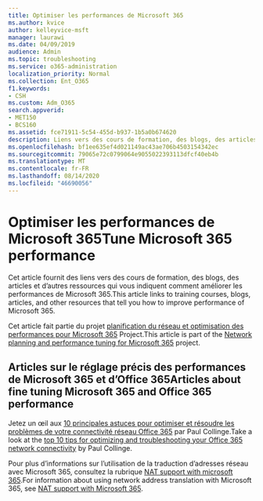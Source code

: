```yaml
---
title: Optimiser les performances de Microsoft 365
ms.author: kvice
author: kelleyvice-msft
manager: laurawi
ms.date: 04/09/2019
audience: Admin
ms.topic: troubleshooting
ms.service: o365-administration
localization_priority: Normal
ms.collection: Ent_O365
f1.keywords:
- CSH
ms.custom: Adm_O365
search.appverid:
- MET150
- BCS160
ms.assetid: fce71911-5c54-455d-b937-1b5a0b674620
description: Liens vers des cours de formation, des blogs, des articles et d’autres ressources qui vous indiquent comment améliorer les performances de Microsoft 365.
ms.openlocfilehash: bf1ee635ef4d021149ac43ae706b4503154342ec
ms.sourcegitcommit: 79065e72c0799064e9055022393113dfcf40eb4b
ms.translationtype: MT
ms.contentlocale: fr-FR
ms.lasthandoff: 08/14/2020
ms.locfileid: "46690056"
---
```

# <a name="tune-microsoft-365-performance"></a><span data-ttu-id="d4452-103">Optimiser les performances de Microsoft 365</span><span class="sxs-lookup"><span data-stu-id="d4452-103">Tune Microsoft 365 performance</span></span>

<span data-ttu-id="d4452-104">Cet article fournit des liens vers des cours de formation, des blogs, des articles et d’autres ressources qui vous indiquent comment améliorer les performances de Microsoft 365.</span><span class="sxs-lookup"><span data-stu-id="d4452-104">This article links to training courses, blogs, articles, and other resources that tell you how to improve performance of Microsoft 365.</span></span>
  
<span data-ttu-id="d4452-105">Cet article fait partie du projet [planification du réseau et optimisation des performances pour Microsoft 365](https://aka.ms/tune) Project.</span><span class="sxs-lookup"><span data-stu-id="d4452-105">This article is part of the [Network planning and performance tuning for Microsoft 365](https://aka.ms/tune) project.</span></span>
   
## <a name="articles-about-fine-tuning-microsoft-365-and-office-365-performance"></a><span data-ttu-id="d4452-106">Articles sur le réglage précis des performances de Microsoft 365 et d’Office 365</span><span class="sxs-lookup"><span data-stu-id="d4452-106">Articles about fine tuning Microsoft 365 and Office 365 performance</span></span>

<span data-ttu-id="d4452-107">Jetez un œil aux [10 principales astuces pour optimiser et résoudre les problèmes de votre connectivité réseau Office 365](https://blogs.technet.microsoft.com/onthewire/2014/06/18/top-10-tips-for-optimising-troubleshooting-your-office-365-network-connectivity/) par Paul Collinge.</span><span class="sxs-lookup"><span data-stu-id="d4452-107">Take a look at the [top 10 tips for optimizing and troubleshooting your Office 365 network connectivity](https://blogs.technet.microsoft.com/onthewire/2014/06/18/top-10-tips-for-optimising-troubleshooting-your-office-365-network-connectivity/) by Paul Collinge.</span></span> 
  
<span data-ttu-id="d4452-108">Pour plus d’informations sur l’utilisation de la traduction d’adresses réseau avec Microsoft 365, consultez la rubrique [NAT support with microsoft 365](nat-support-with-microsoft-365.md).</span><span class="sxs-lookup"><span data-stu-id="d4452-108">For information about using network address translation with Microsoft 365, see [NAT support with Microsoft 365](nat-support-with-microsoft-365.md).</span></span>
  

